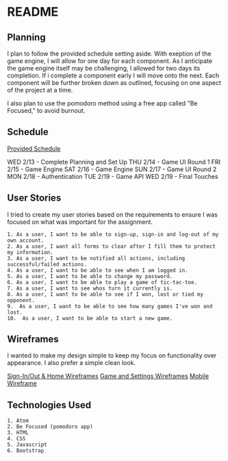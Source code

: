 # README

## Planning
I plan to follow the provided schedule setting aside. With exeption of the game engine, I will allow for one day for each component. As I anticipate the game engine itself may be challenging, I allowed for two days its completion. If i complete a component early I will move onto the next. Each component will be further broken down as outlined, focusing on one aspect of the project at a time.

I also plan to use the pomodoro method using a free app called "Be Focused," to avoid burnout.

## Schedule
[Provided Schedule](https://git.generalassemb.ly/ga-wdi-boston/game-project/blob/master/schedule.md)

WED 2/13 - Complete Planning and Set Up
THU 2/14 - Game UI Round 1
FRI 2/15 - Game Engine
SAT 2/16 - Game Engine
SUN 2/17 - Game UI Round 2
MON 2/18 - Authentication
TUE 2/19 - Game API
WED 2/19 - Final Touches


## User Stories
I tried to create my user stories based on the requirements to ensure I was focused on what was important for the assignment.

```
1. As a user, I want to be able to sign-up, sign-in and log-out of my own account.
2. As a user, I want all forms to clear after I fill them to protect my information.
3. As a user, I want to be notified all actions, including successful/failed actions.
4. As a user, I want to be able to see when I am logged in.
5. As a user, I want to be able to change my password.
6. As a user, I want to be able to play a game of tic-tac-toe.
7. As a user, I want to see whos turn it currently is.
8. As a user, I want to be able to see if I won, lost or tied my opponent.
9.  As a user, I want to be able to see how many games I've won and lost.
10.  As a user, I want to be able to start a new game.
```

## Wireframes
I wanted to make my design simple to keep my focus on functionality over appearance. I also prefer a simple clean look.

[Sign-In/Out & Home Wireframes](https://i.imgur.com/XWsN3af.jpg)
[Game and Settings Wireframes](https://i.imgur.com/km7X8GW.jpg)
[Mobile Wireframe](https://i.imgur.com/kk9n3Mr.jpg)

## Technologies Used
```
1. Atom
2. Be Focused (pomodoro app)
3. HTML
4. CSS
5. Javascript
6. Bootstrap
```
